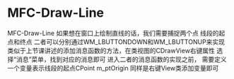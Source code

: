 # MFC-Draw-Line
MFC-Draw-Line
如果想在窗口上绘制直线的话，我们需要捕捉两个点
线段的起点和终点
二者可以分别通过WM_LBUTTONDOWN和WM_LBUTTONUP来实现
类似于上节课讲述的添加消息函数的方法，在类视图的CDrawView右键属性
选择“消息”菜单，找到对应的消息即可
进入二者的消息函数的实现之前，
需要定义一个变量表示线段的起点CPoint m_ptOrigin
同样是右键View类添加变量即可
